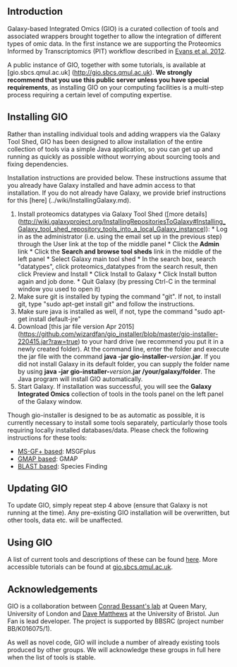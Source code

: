 ## Introduction
Galaxy-based Integrated Omics (GIO) is a curated collection of tools and associated wrappers brought together to allow the integration of different types of omic data. In the first instance we are supporting the Proteomics Informed by Transcriptomics (PIT) workflow described in [Evans et al. 2012](http://www.ncbi.nlm.nih.gov/pubmed/23142869).

A public instance of GIO, together with some tutorials, is available at [gio.sbcs.qmul.ac.uk] (http://gio.sbcs.qmul.ac.uk). **We strongly recommend that you use this public server unless you have special requirements**, as installing GIO on your computing facilities is a multi-step process requiring a certain level of computing expertise.

## Installing GIO
Rather than installing individual tools and adding wrappers via the Galaxy Tool Shed, GIO has been designed to allow installation of the entire collection of tools via a simple Java application, so you can get up and running as quickly as possible without worrying about sourcing tools and fixing dependencies.

Installation instructions are provided below. These instructions assume that you already have Galaxy installed and have admin access to that installation. If you do not already have Galaxy, we provide brief instructions for this [here] (../wiki/InstallingGalaxy.md).

  1. Install proteomics datatypes via Galaxy Tool Shed ([more details] (http://wiki.galaxyproject.org/InstallingRepositoriesToGalaxy#Installing_Galaxy_tool_shed_repository_tools_into_a_local_Galaxy_instance)): 
    * Log in as the administrator (i.e. using the email set up in the previous step) through the User link at the top of the middle panel
    * Click the **Admin** link 
    * Click the **Search and browse tool sheds** link in the middle of the left panel
    * Select Galaxy main tool shed
    * In the search box, search "datatypes", click proteomics_datatypes from the search result, then click Preview and Install
    * Click Install to Galaxy
    * Click Install button again and job done.
    * Quit Galaxy (by pressing Ctrl-C in the terminal window you used to open it)
  2. Make sure git is installed by typing the command "git". If not, to install git, type "sudo apt-get install git" and follow the instructions.
  3. Make sure java is installed as well, if not, type the command "sudo apt-get install default-jre"
  4. Download [this jar file version Apr 2015] (https://github.com/wizardfan/gio_installer/blob/master/gio-installer-220415.jar?raw=true) to your hard drive (we recommend you put it in a newly created folder). At the command line, enter the folder and execute the jar file with the command **java -jar gio-installer-**_version_**.jar**. If you did not install Galaxy in its default folder, you can supply the folder name by using **java -jar gio-installer-**_version_**.jar /your/galaxy/folder**. The Java program will install GIO automatically. 
  5. Start Galaxy. If installation was successful, you will see the **Galaxy Integrated Omics** collection of tools in the tools panel on the left panel of the Galaxy window.

Though gio-installer is designed to be as automatic as possible, it is currently necessary to install some tools separately, particularly those tools requiring locally installed databases/data. Please check the following instructions for these tools:
  * [MS-GF+ based](../wiki/SetupMSGFplus.md): MSGFplus
  * [GMAP based](../wiki/SetupGMAP.md): GMAP
  * [BLAST based](../wiki/SetupBLAST.md): Species Finding

## Updating GIO
To update GIO, simply repeat step 4 above (ensure that Galaxy is not running at the time). Any pre-existing GIO installation will be overwritten, but other tools, data etc. will be unaffected.

## Using GIO
A list of current tools and descriptions of these can be found [here](../wiki/document.md). More accessible tutorials can be found at [gio.sbcs.qmul.ac.uk](http://gio.sbcs.qmul.ac.uk).

## Acknowledgements ##
GIO is a collaboration between [Conrad Bessant's lab](http://www.bessantlab.org) at Queen Mary, University of London and [Dave Matthews](http://www.bristol.ac.uk/cellmolmed/research/infect-immune/matthews.html) at the University of Bristol. Jun Fan is lead developer. The project is supported by BBSRC (project number BB/K016075/1).

As well as novel code, GIO will include a number of already existing tools produced by other groups. We will acknowledge these groups in full here when the list of tools is stable.
